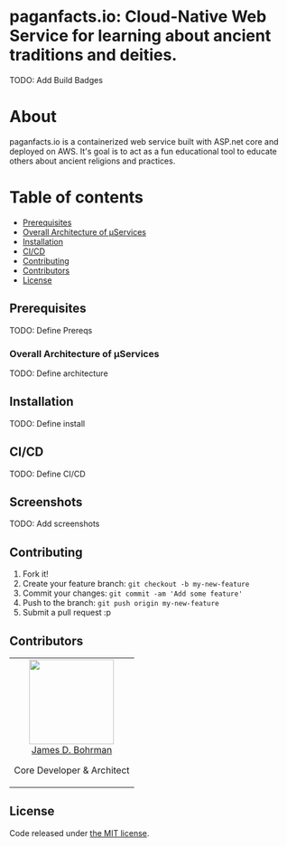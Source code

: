 # paganfacts.io: Cloud-Native Web Service for learning about ancient traditions and deities.

TODO: Add Build Badges

# About

paganfacts.io is a containerized web service built with ASP.net core and deployed on AWS. It's goal is to act as a fun educational tool to educate others about ancient religions and practices. 


# Table of contents

* [Prerequisites](https://github.com/jdbohrman/paganfacts.io#prerequisites)
* [Overall Architecture of µServices](https://github.com/jdbohrman/paganfacts.ios#overall-architecture-of-µservices)
* [Installation](https://github.com/jdbohrman/paganfacts.io#installation)
* [CI/CD](https://github.com/jdbohrman/paganfacts.io#ci-cd)
* [Contributing](https://github.com/jdbohrman/paganfacts.io#contributing)
* [Contributors](https://github.com/jdbohrman/paganfacts.io#contributors)
* [License](https://github.com/jdbohrman/paganfacts.io#licence)

## Prerequisites

TODO: Define Prereqs

### Overall Architecture of µServices

TODO: Define architecture

## Installation

TODO: Define install

## CI/CD

TODO: Define CI/CD

## Screenshots

TODO: Add screenshots

## Contributing

1. Fork it!
2. Create your feature branch: `git checkout -b my-new-feature`
3. Commit your changes: `git commit -am 'Add some feature'`
4. Push to the branch: `git push origin my-new-feature`
5. Submit a pull request :p

## Contributors

<table>
  <tbody>
    <tr>
      <td align="center" valign="top">
        <img width="150" height="150" src="https://github.com/jdbohrman.png?s=150">
        <br>
        <a href="https://github.com/jdbohrman">James D. Bohrman</a>
        <p>Core Developer & Architect</p>
      </td>
     </tr>
  </tbody>
</table>

## License

Code released under [the MIT license](https://github.com/jdbohrman/paganfacts.io/blob/master/LICENSE).
